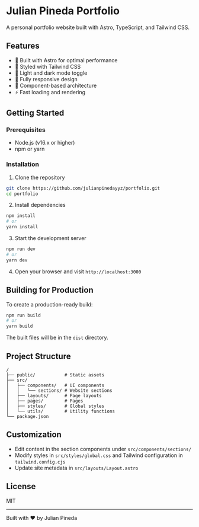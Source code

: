 # Julian Pineda Portfolio

A personal portfolio website built with Astro, TypeScript, and Tailwind CSS.

## Features

- 🚀 Built with Astro for optimal performance
- 🎨 Styled with Tailwind CSS
- 🌙 Light and dark mode toggle
- 📱 Fully responsive design
- 🧩 Component-based architecture
- ⚡ Fast loading and rendering

## Getting Started

### Prerequisites

- Node.js (v16.x or higher)
- npm or yarn

### Installation

1. Clone the repository

```bash
git clone https://github.com/julianpinedayyz/portfolio.git
cd portfolio
```

2. Install dependencies

```bash
npm install
# or
yarn install
```

3. Start the development server

```bash
npm run dev
# or
yarn dev
```

4. Open your browser and visit `http://localhost:3000`

## Building for Production

To create a production-ready build:

```bash
npm run build
# or
yarn build
```

The built files will be in the `dist` directory.

## Project Structure

```
/
├── public/           # Static assets
├── src/
│   ├── components/   # UI components
│   │   └── sections/ # Website sections
│   ├── layouts/      # Page layouts
│   ├── pages/        # Pages
│   ├── styles/       # Global styles
│   └── utils/        # Utility functions
└── package.json
```

## Customization

- Edit content in the section components under `src/components/sections/`
- Modify styles in `src/styles/global.css` and Tailwind configuration in `tailwind.config.cjs`
- Update site metadata in `src/layouts/Layout.astro`

## License

MIT

---

Built with ♥ by Julian Pineda